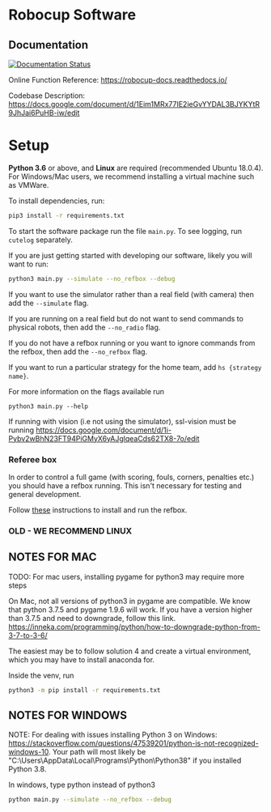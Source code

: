 # Robocup Software
## Documentation

[![Documentation Status](https://readthedocs.org/projects/robocup-docs/badge/?version=latest)](https://robocup-docs.readthedocs.io/en/latest/?badge=latest)

Online Function Reference: https://robocup-docs.readthedocs.io/

Codebase Description: https://docs.google.com/document/d/1Eim1MRx77IE2ieGvYYDAL3BJYKYtR9JhJai6PuHB-iw/edit

# Setup
__Python 3.6__ or above, and __Linux__ are required (recommended Ubuntu 18.0.4). 
For Windows/Mac users, we recommend installing a virtual machine such as VMWare.

To install dependencies, run:
```bash
pip3 install -r requirements.txt
```
To start the software package run the file `main.py`.
To see logging, run `cutelog` separately.

If you are just getting started with developing our software, likely you will want to run:
```bash
python3 main.py --simulate --no_refbox --debug
```

If you want to use the simulator rather than a real field (with camera) then add the `--simulate` flag.

If you are running on a real field but do not want to send commands to physical robots, then add the `--no_radio` flag. 

If you do not have a refbox running or you want to ignore commands from the refbox, then add the `--no_refbox` flag. 

If you want to run a particular strategy for the home team, add `hs {strategy name}`.

For more information on the flags available run 
```
python3 main.py --help
```

If running with vision (i.e not using the simulator), ssl-vision must be running
https://docs.google.com/document/d/1i-Pybv2wBhN23FT94PiGMyX6yAJglqeaCds62TX8-7o/edit

### Referee box
In order to control a full game (with scoring, fouls, corners, penalties etc.) you should have a refbox running. This isn't necessary for testing and general development.

Follow [these](https://robocup-ssl.github.io/ssl-refbox/install.html) instructions to install and run the refbox.

### OLD - WE RECOMMEND LINUX
## NOTES FOR MAC

TODO: For mac users, installing pygame for python3 may require more steps

On Mac, not all versions of python3 in pygame are compatible. We know that python 3.7.5 and pygame 1.9.6 will work. If you have a version higher than 3.7.5 and need to downgrade, follow this link. https://inneka.com/programming/python/how-to-downgrade-python-from-3-7-to-3-6/

The easiest may be to follow solution 4 and create a virtual environment, which you may have to install anaconda for.

Inside the venv, run
```bash
python3 -m pip install -r requirements.txt
```

## NOTES FOR WINDOWS

NOTE: For dealing with issues installing Python 3 on Windows: https://stackoverflow.com/questions/47539201/python-is-not-recognized-windows-10. Your path will most likely be "C:\Users\AppData\Local\Programs\Python\Python38" if you installed Python 3.8.

In windows, type python instead of python3

```bash
python main.py --simulate --no_refbox --debug
```
